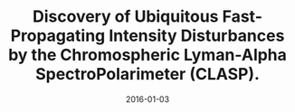 ---
title: "Discovery of Ubiquitous Fast-Propagating Intensity Disturbances by the Chromospheric Lyman-Alpha SpectroPolarimeter (CLASP)."
collection: publications
permalink: /publications/2016-kubo
date: 2016-01-03
line_author: 'M. Kubo, Y. Katsukawa, Y. Suematsu, R. Kano, T. Bando, N. Narukage, R. Ishikawa, H. Hara, <b>G. Giono</b>, S. Tsuneta, S. Ishikawa, T. Shimizu, T. Sakao, A. Winebarger, K. Kobayashi, J. Cirtain, P. Champey, F. Auchère, J. Trujillo Bueno, A. Asensio Ramos, J. Štěpán, L. Belluzzi, R. Manso Sainz, B. De Pontieu, K. Ichimoto, M. Carlsson, R. Casini and M. Goto'
line_title: "“Discovery of Ubiquitous Fast-Propagating Intensity Disturbances by the Chromospheric Lyman-Alpha SpectroPolarimeter (CLASP).”"
line_journal: '<i>The Astrophysical Journal</i>, Volume 832, Number 2, (2016)'
doi: '10.3847/0004-637X/832/2/141'
---